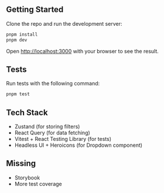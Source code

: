 ## Getting Started

Clone the repo and run the development server:

```bash
pnpm install
pnpm dev
```

Open [http://localhost:3000](http://localhost:3000) with your browser to see the result.

## Tests

Run tests with the following command:

```bash
pnpm test
```

## Tech Stack

- Zustand (for storing filters)
- React Query (for data fetching)
- Vitest + React Testing Library (for tests)
- Headless UI + Heroicons (for Dropdown component)

## Missing

- Storybook
- More test coverage
